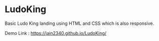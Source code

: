 # LudoKing

Basic Ludo King landing using  HTML and CSS which is also responsive.

Demo Link : https://jain2340.github.io/LudoKing/
